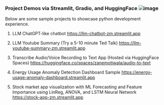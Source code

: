 ### Project Demos via Streamlit, Gradio, and HuggingFace ![image](https://github.com/hzmotiwala/Project-Demos/assets/7186464/cbace9cd-5b90-4283-b336-5f7c2d749090)

Below are some sample projects to showcase python development experience.

1) LLM ChatGPT-like chatbot
https://llm-chatbot-zm.streamlit.app

2) LLM Youtube Summary (Try a 5-10 minute Ted Talk)
https://llm-youtube-summary-zm.streamlit.app

3) Transcribe Audio/Voice Recording to Text App (Hosted via HuggingFace Spaces)
https://huggingface.co/spaces/zanemotiwala/audio-to-text

4) Energy Usage Anomaly Detection Dashboard Sample
https://energy-usage-anomaly-dashboard.streamlit.app

5) Stock market app visualization with ML Forecasting and Feature Importance using LinReg, ANOVA, and LSTM Neural Network
https://stock-app-zm.streamlit.app


